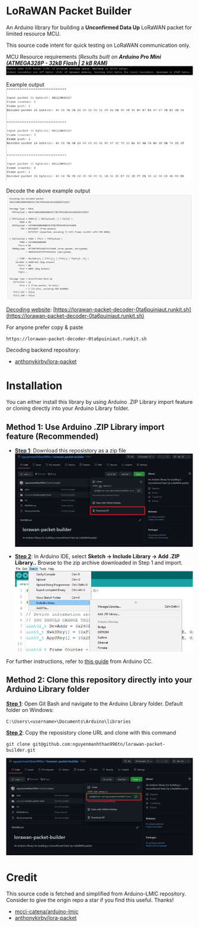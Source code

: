 # LoRaWAN Packet Builder
An Arduino library for building a <b>Unconfirmed Data Up</b> LoRaWAN packet for limited resource MCU.

This source code intent for quick testing on LoRaWAN communication only.

MCU Resource requirements (<i>Results built on <b>Arduino Pro Mini (ATMEGA328P - 32kB Flash | 2 kB RAM)</b></i>
![AVR-Resource-Requirements](docs/3.png)

Example output
![Testing-result](docs/1.png)

Decode the above example output
![Testing-result-decode](docs/2.png)

<u>Decoding website</u>: [https://lorawan-packet-decoder-0ta6puiniaut.runkit.sh](https://lorawan-packet-decoder-0ta6puiniaut.runkit.sh)


For anyone prefer copy & paste
```
https://lorawan-packet-decoder-0ta6puiniaut.runkit.sh
```
Decoding backend repository:
* [anthonykirby/lora-packet](https://github.com/anthonykirby/lora-packet)

# Installation
You can either install this library by using Arduino .ZIP Library import feature or cloning directly into your Arduino Library folder.

## Method 1: Use Arduino .ZIP Library import feature (Recommended)

* <b><u>Step 1</b></u>: Download this reposistory as a zip file
![download-repo-as-zip](docs/4.png)

* <b><u>Step 2</b></u>: In Arduino IDE, select <b>Sketch -> Include Library -> Add .ZIP Library..</b> Browse to the zip archive downloaded in Step 1 and import.
![import-zip-library](docs/5.png)

For further instructions, refer to [this guide](https://docs.arduino.cc/software/ide-v1/tutorials/installing-libraries) from Arduino CC.

## Method 2: Clone this repository directly into your Arduino Library folder

<b><u>Step 1</b></u>: Open Git Bash and navigate to the Arduino Library folder. Default folder on Windows:
```
C:\Users\<username>\Documents\Arduino\libraries
```

<b><u>Step 2</b></u>: Copy the reposistory clone URL and clone with this command
```
git clone git@github.com:nguyenmanhthao996tn/lorawan-packet-builder.git
```
![copy-repo-url](docs/6.png)

# Credit
This source code is fetched and simplified from Arduino-LMIC repository. Consider to give the origin repo a star if you find this useful. Thanks!
* [mcci-catena/arduino-lmic](https://github.com/mcci-catena/arduino-lmic)
* [anthonykirby/lora-packet](https://github.com/anthonykirby/lora-packet)

